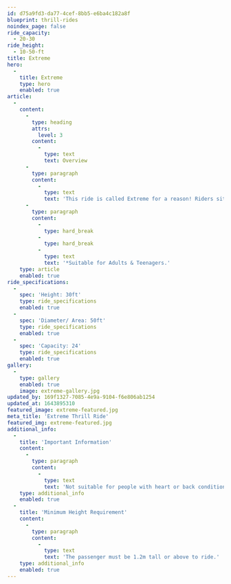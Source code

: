 ```yaml
---
id: d75a9fd3-da77-4cef-8bb5-e6ba4c182a8f
blueprint: thrill-rides
noindex_page: false
ride_capacity:
  - 20-30
ride_height:
  - 10-50-ft
title: Extreme
hero:
  -
    title: Extreme
    type: hero
    enabled: true
article:
  -
    content:
      -
        type: heading
        attrs:
          level: 3
        content:
          -
            type: text
            text: Overview
      -
        type: paragraph
        content:
          -
            type: text
            text: 'This ride is called Extreme for a reason! Riders sit in one of the chairs secured by harnesses and are then shot through the air, spinning in all directions. You won''t have much time to appreciate the views as this ride takes you around, getting your heart rate racing.'
      -
        type: paragraph
        content:
          -
            type: hard_break
          -
            type: hard_break
          -
            type: text
            text: '*Suitable for Adults & Teenagers.'
    type: article
    enabled: true
ride_specifications:
  -
    spec: 'Height: 30ft'
    type: ride_specifications
    enabled: true
  -
    spec: 'Diameter/ Area: 50ft'
    type: ride_specifications
    enabled: true
  -
    spec: 'Capacity: 24'
    type: ride_specifications
    enabled: true
gallery:
  -
    type: gallery
    enabled: true
    image: extreme-gallery.jpg
updated_by: 169f1327-7085-4e9a-9104-f6e806ab1254
updated_at: 1643895310
featured_image: extreme-featured.jpg
meta_title: 'Extreme Thrill Ride'
featured_img: extreme-featured.jpg
additional_info:
  -
    title: 'Important Information'
    content:
      -
        type: paragraph
        content:
          -
            type: text
            text: 'Not suitable for people with heart or back conditions or of a nervous disposition should avoid riding. Other medical conditions that may preclude riding include pregnancy, recent surgery, broken bones, or neck problems.'
    type: additional_info
    enabled: true
  -
    title: 'Minimum Height Requirement'
    content:
      -
        type: paragraph
        content:
          -
            type: text
            text: 'The passenger must be 1.2m tall or above to ride.'
    type: additional_info
    enabled: true
---
```

